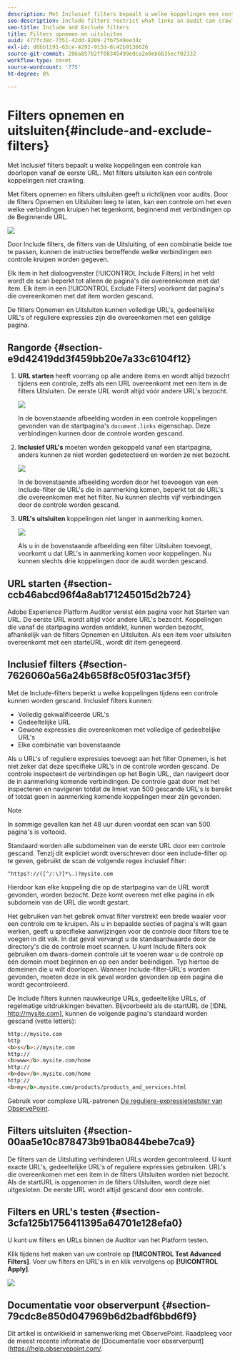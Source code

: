 ```yaml
---
description: Met Inclusief filters bepaalt u welke koppelingen een controle kan doorlopen vanaf de eerste URL. Met filters uitsluiten kan een controle koppelingen niet crawling.
seo-description: Include filters restrict what links an audit can crawl from the Starting URL. Exclude filters prevent an audit from crawling links.
seo-title: Include and Exclude filters
title: Filters opnemen en uitsluiten
uuid: 477fc38c-7351-42dd-8209-2fb7549ee34c
exl-id: d6bb1191-62ce-4292-913d-8c42b9136626
source-git-commit: 286a857b2ff08345499edca2e0eb6b35ecf02332
workflow-type: tm+mt
source-wordcount: '775'
ht-degree: 0%

---
```


# Filters opnemen en uitsluiten{#include-and-exclude-filters}

Met Inclusief filters bepaalt u welke koppelingen een controle kan doorlopen vanaf de eerste URL. Met filters uitsluiten kan een controle koppelingen niet crawling.

<!--
Content from ObservePoint (https://help.observepoint.com/articles/2872121-include-and-exclude-filters) with their permission. Modified slightly for style and Auditor emphasis.
-->

Met filters opnemen en filters uitsluiten geeft u richtlijnen voor audits. Door de filters Opnemen en Uitsluiten leeg te laten, kan een controle om het even welke verbindingen kruipen het tegenkomt, beginnend met verbindingen op de Beginnende URL.

![](assets/filter.png)

Door Include filters, de filters van de Uitsluiting, of een combinatie beide toe te passen, kunnen de instructies betreffende welke verbindingen een controle kruipen worden gegeven.

Elk item in het dialoogvenster [!UICONTROL Include Filters] in het veld wordt de scan beperkt tot alleen de pagina&#39;s die overeenkomen met dat item. Elk item in een [!UICONTROL Exclude Filters] voorkomt dat pagina&#39;s die overeenkomen met dat item worden gescand.

De filters Opnemen en Uitsluiten kunnen volledige URL&#39;s, gedeeltelijke URL&#39;s of reguliere expressies zijn die overeenkomen met een geldige pagina.

## Rangorde {#section-e9d42419dd3f459bb20e7a33c6104f12}

1. **URL starten** heeft voorrang op alle andere items en wordt altijd bezocht tijdens een controle, zelfs als een URL overeenkomt met een item in de filters Uitsluiten. De eerste URL wordt altijd vóór andere URL&#39;s bezocht.

   ![](assets/startingpage.png)

   In de bovenstaande afbeelding worden in een controle koppelingen gevonden van de startpagina&#39;s `document.links` eigenschap. Deze verbindingen kunnen door de controle worden gescand.

1. **Inclusief URL&#39;s** moeten worden gekoppeld vanaf een startpagina, anders kunnen ze niet worden gedetecteerd en worden ze niet bezocht.

   ![](assets/includefilter.png)

   In de bovenstaande afbeelding worden door het toevoegen van een Include-filter de URL&#39;s die in aanmerking komen, beperkt tot de URL&#39;s die overeenkomen met het filter. Nu kunnen slechts vijf verbindingen door de controle worden gescand.

1. **URL&#39;s uitsluiten** koppelingen niet langer in aanmerking komen.

   ![](assets/excludefilter.png)

   Als u in de bovenstaande afbeelding een filter Uitsluiten toevoegt, voorkomt u dat URL&#39;s in aanmerking komen voor koppelingen. Nu kunnen slechts drie koppelingen door de audit worden gescand.

## URL starten {#section-ccb46abcd96f4a8ab171245015d2b724}

Adobe Experience Platform Auditor vereist één pagina voor het Starten van URL. De eerste URL wordt altijd vóór andere URL&#39;s bezocht. Koppelingen die vanaf de startpagina worden ontdekt, kunnen worden bezocht, afhankelijk van de filters Opnemen en Uitsluiten. Als een item voor uitsluiten overeenkomt met een starteURL, wordt dit item genegeerd.

## Inclusief filters {#section-7626060a56a24b658f8c05f031ac3f5f}

Met de Include-filters beperkt u welke koppelingen tijdens een controle kunnen worden gescand. Inclusief filters kunnen:

* Volledig gekwalificeerde URL&#39;s
* Gedeeltelijke URL
* Gewone expressies die overeenkomen met volledige of gedeeltelijke URL&#39;s
* Elke combinatie van bovenstaande

Als u URL&#39;s of reguliere expressies toevoegt aan het filter Opnemen, is het niet zeker dat deze specifieke URL&#39;s in de controle worden gescand. De controle inspecteert de verbindingen op het Begin URL, dan navigeert door de in aanmerking komende verbindingen. De controle gaat door met het inspecteren en navigeren totdat de limiet van 500 gescande URL&#39;s is bereikt of totdat geen in aanmerking komende koppelingen meer zijn gevonden.

>[!NOTE]
>
>In sommige gevallen kan het 48 uur duren voordat een scan van 500 pagina&#39;s is voltooid.

Standaard worden alle subdomeinen van de eerste URL door een controle gescand. Tenzij dit expliciet wordt overschreven door een include-filter op te geven, gebruikt de scan de volgende regex inclusief filter:

`^https?://([^/:\?]*\.)?mysite.com`

Hierdoor kan elke koppeling die op de startpagina van de URL wordt gevonden, worden bezocht. Deze komt overeen met elke pagina in elk subdomein van de URL die wordt gestart.

Het gebruiken van het gebrek omvat filter verstrekt een brede waaier voor een controle om te kruipen. Als u in bepaalde secties of pagina&#39;s wilt gaan werken, geeft u specifieke aanwijzingen voor de controle door filters toe te voegen in dit vak. In dat geval vervangt u de standaardwaarde door de directory&#39;s die de controle moet scannen. U kunt Include filters ook gebruiken om dwars-domein controle uit te voeren waar u de controle op één domein moet beginnen en op een ander beëindigen. Typ hiertoe de domeinen die u wilt doorlopen. Wanneer Include-filter-URL&#39;s worden gevonden, moeten deze in elk geval worden gevonden op een pagina die wordt gecontroleerd.

De Include filters kunnen nauwkeurige URLs, gedeeltelijke URLs, of regelmatige uitdrukkingen bevatten. Bijvoorbeeld als de startURL de [!DNL http://mysite.com], kunnen de volgende pagina&#39;s standaard worden gescand (vette letters):

```html
http://mysite.com
http
<b>s</b>://mysite.com
http://
<b>www</b>.mysite.com/home
http://
<b>dev</b>.mysite.com/home
http://
<b>my</b>.mysite.com/products/products_and_services.html
```

Gebruik voor complexe URL-patronen [De reguliere-expressietestster van ObservePoint](https://regex.observepoint.com/).

## Filters uitsluiten {#section-00aa5e10c878473b91ba0844bebe7ca9}

De filters van de Uitsluiting verhinderen URLs worden gecontroleerd. U kunt exacte URL&#39;s, gedeeltelijke URL&#39;s of reguliere expressies gebruiken. URL&#39;s die overeenkomen met een item in de filters Uitsluiten worden niet bezocht. Als de startURL is opgenomen in de filters Uitsluiten, wordt deze niet uitgesloten. De eerste URL wordt altijd gescand door een controle.

## Filters en URL&#39;s testen {#section-3cfa125b1756411395a64701e128efa0}

U kunt uw filters en URLs binnen de Auditor van het Platform testen.

Klik tijdens het maken van uw controle op **[!UICONTROL Test Advanced Filters]**. Voer uw filters en URL&#39;s in en klik vervolgens op **[!UICONTROL Apply]**.

![](assets/test-advanced-filters.png)

## Documentatie voor observerpunt {#section-79cdc8e850d047969b6d2badf6bbd6f9}

Dit artikel is ontwikkeld in samenwerking met ObservePoint. Raadpleeg voor de meest recente informatie de [Documentatie voor observerpunt](https://help.observepoint.com/.
